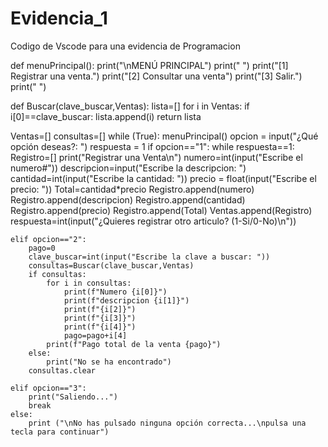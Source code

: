 # Evidencia_1
Codigo de Vscode para una evidencia de Programacion

def menuPrincipal():
    print("\nMENÚ PRINCIPAL")
    print(" ")
    print("[1] Registrar una venta.")
    print("[2] Consultar una venta")
    print("[3] Salir.")
    print(" ")

def Buscar(clave_buscar,Ventas):
    lista=[]
    for i in Ventas:
        if i[0]==clave_buscar:
            lista.append(i)
    return lista

Ventas=[]
consultas=[]
while (True):
    menuPrincipal()
    opcion = input("¿Qué opción deseas?: ")
    respuesta = 1
    if opcion=="1":
        while respuesta==1:
            Registro=[]
            print("Registrar una Venta\n")
            numero=int(input("Escribe el numero#"))
            descripcion=input("Escribe la descripcion: ")
            cantidad=int(input("Escribe la cantidad: "))
            precio = float(input("Escribe el precio: "))
            Total=cantidad*precio
            Registro.append(numero)
            Registro.append(descripcion)
            Registro.append(cantidad)
            Registro.append(precio)
            Registro.append(Total)
            Ventas.append(Registro)
            respuesta=int(input("¿Quieres registrar otro articulo? (1-Si/0-No)\n"))

    elif opcion=="2":
        pago=0
        clave_buscar=int(input("Escribe la clave a buscar: "))
        consultas=Buscar(clave_buscar,Ventas)
        if consultas:
            for i in consultas:
                print(f"Numero {i[0]}")
                print(f"descripcion {i[1]}")
                print(f"{i[2]}")
                print(f"{i[3]}")
                print(f"{i[4]}")
                pago=pago+i[4]
            print(f"Pago total de la venta {pago}")
        else:
            print("No se ha encontrado")
        consultas.clear
    
    elif opcion=="3":
        print("Saliendo...")
        break
    else:
        print ("\nNo has pulsado ninguna opción correcta...\npulsa una tecla para continuar")
